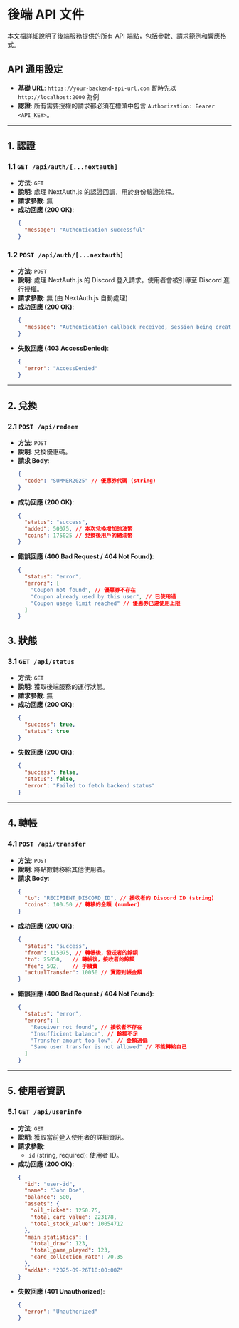 # 後端 API 文件

本文檔詳細說明了後端服務提供的所有 API 端點，包括參數、請求範例和響應格式。

## API 通用設定

- **基礎 URL**: `https://your-backend-api-url.com` 暫時先以 `http://localhost:2000` 為例
- **認證**: 所有需要授權的請求都必須在標頭中包含 `Authorization: Bearer <API_KEY>`。

---

## 1. 認證

### 1.1 `GET /api/auth/[...nextauth]`

- **方法**: `GET`
- **說明**: 處理 NextAuth.js 的認證回調，用於身份驗證流程。
- **請求參數**: 無
- **成功回應 (200 OK)**:
  ```json
  {
    "message": "Authentication successful"
  }
  ```

### 1.2 `POST /api/auth/[...nextauth]`

- **方法**: `POST`
- **說明**: 處理 NextAuth.js 的 Discord 登入請求。使用者會被引導至 Discord 進行授權。
- **請求參數**: 無 (由 NextAuth.js 自動處理)
- **成功回應 (200 OK)**:
  ```json
  {
    "message": "Authentication callback received, session being created."
  }
  ```
- **失敗回應 (403 AccessDenied)**:
  ```json
  {
    "error": "AccessDenied"
  }
  ```

---


## 2. 兌換

### 2.1 `POST /api/redeem`

- **方法**: `POST`
- **說明**: 兌換優惠碼。
-   **請求 Body**:
    ```json
    {
      "code": "SUMMER2025" // 優惠券代碼 (string)
    }
    ```
-   **成功回應 (200 OK)**:
    ```json
    {
      "status": "success",
      "added": 50075, // 本次兌換增加的油幣
      "coins": 175025 // 兌換後用戶的總油幣
    }
    ```
-   **錯誤回應 (400 Bad Request / 404 Not Found)**:
    ```json
    {
      "status": "error",
      "errors": [
        "Coupon not found", // 優惠券不存在
        "Coupon already used by this user", // 已使用過
        "Coupon usage limit reached" // 優惠券已達使用上限
      ]
    }
    ```



## 3. 狀態

### 3.1 `GET /api/status`

- **方法**: `GET`
- **說明**: 獲取後端服務的運行狀態。
- **請求參數**: 無
- **成功回應 (200 OK)**:
  ```json
  {
    "success": true,
    "status": true
  }
  ```
- **失敗回應 (200 OK)**:
  ```json
  {
    "success": false,
    "status": false,
    "error": "Failed to fetch backend status"
  }
  ```

---

## 4. 轉帳

### 4.1 `POST /api/transfer`

- **方法**: `POST`
- **說明**: 將點數轉移給其他使用者。
- **請求 Body**:
  ```json
  {
    "to": "RECIPIENT_DISCORD_ID", // 接收者的 Discord ID (string)
    "coins": 100.50 // 轉移的金額 (number)
  }
  ```
- **成功回應 (200 OK)**:
  ```json
  {
    "status": "success",
    "from": 115075, // 轉帳後，發送者的餘額
    "to": 25050,   // 轉帳後，接收者的餘額
    "fee": 502,    // 手續費
    "actualTransfer": 10050 // 實際到帳金額
  }
  ```
- **錯誤回應 (400 Bad Request / 404 Not Found)**:
  ```json
  {
    "status": "error",
    "errors": [
      "Receiver not found", // 接收者不存在
      "Insufficient balance", // 餘額不足
      "Transfer amount too low", // 金額過低
      "Same user transfer is not allowed" // 不能轉給自己
    ]
  }
  ```

---

## 5. 使用者資訊

### 5.1 `GET /api/userinfo`

- **方法**: `GET`
- **說明**: 獲取當前登入使用者的詳細資訊。
- **請求參數**:
  - `id` (string, required): 使用者 ID。
- **成功回應 (200 OK)**:
  ```json
  {
    "id": "user-id",
    "name": "John Doe",
    "balance": 500,
    "assets": {
      "oil_ticket": 1250.75,
      "total_card_value": 223178,
      "total_stock_value": 10054712
    },
    "main_statistics": {
      "total_draw": 123,
      "total_game_played": 123,
      "card_collection_rate": 70.35
    },
    "addAt": "2025-09-26T10:00:00Z"
  }
  ```
- **失敗回應 (401 Unauthorized)**:
  ```json
  {
    "error": "Unauthorized"
  }